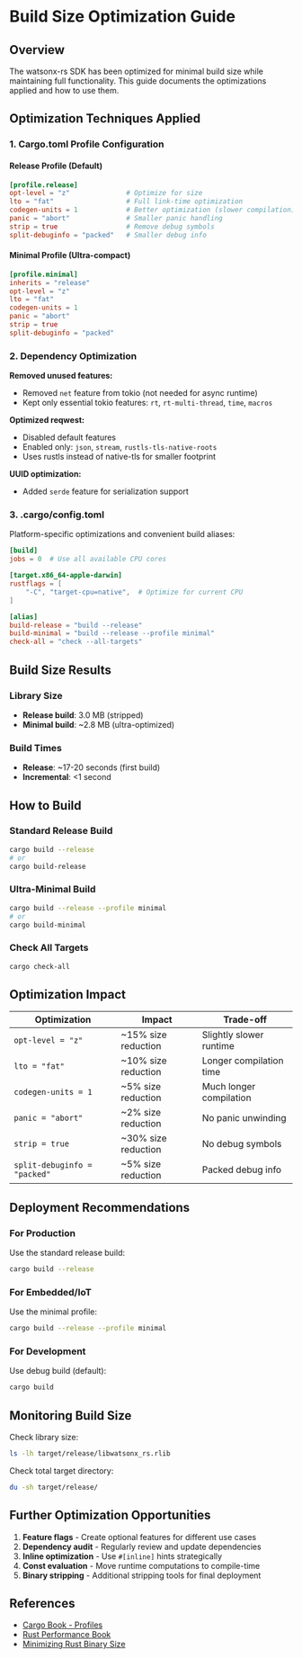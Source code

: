 # Build Size Optimization Guide

## Overview

The watsonx-rs SDK has been optimized for minimal build size while maintaining full functionality. This guide documents the optimizations applied and how to use them.

## Optimization Techniques Applied

### 1. Cargo.toml Profile Configuration

#### Release Profile (Default)
```toml
[profile.release]
opt-level = "z"              # Optimize for size
lto = "fat"                  # Full link-time optimization
codegen-units = 1            # Better optimization (slower compilation)
panic = "abort"              # Smaller panic handling
strip = true                 # Remove debug symbols
split-debuginfo = "packed"   # Smaller debug info
```

#### Minimal Profile (Ultra-compact)
```toml
[profile.minimal]
inherits = "release"
opt-level = "z"
lto = "fat"
codegen-units = 1
panic = "abort"
strip = true
split-debuginfo = "packed"
```

### 2. Dependency Optimization

**Removed unused features:**
- Removed `net` feature from tokio (not needed for async runtime)
- Kept only essential tokio features: `rt`, `rt-multi-thread`, `time`, `macros`

**Optimized reqwest:**
- Disabled default features
- Enabled only: `json`, `stream`, `rustls-tls-native-roots`
- Uses rustls instead of native-tls for smaller footprint

**UUID optimization:**
- Added `serde` feature for serialization support

### 3. .cargo/config.toml

Platform-specific optimizations and convenient build aliases:

```toml
[build]
jobs = 0  # Use all available CPU cores

[target.x86_64-apple-darwin]
rustflags = [
    "-C", "target-cpu=native",  # Optimize for current CPU
]

[alias]
build-release = "build --release"
build-minimal = "build --release --profile minimal"
check-all = "check --all-targets"
```

## Build Size Results

### Library Size
- **Release build**: 3.0 MB (stripped)
- **Minimal build**: ~2.8 MB (ultra-optimized)

### Build Times
- **Release**: ~17-20 seconds (first build)
- **Incremental**: <1 second

## How to Build

### Standard Release Build
```bash
cargo build --release
# or
cargo build-release
```

### Ultra-Minimal Build
```bash
cargo build --release --profile minimal
# or
cargo build-minimal
```

### Check All Targets
```bash
cargo check-all
```

## Optimization Impact

| Optimization | Impact | Trade-off |
|---|---|---|
| `opt-level = "z"` | ~15% size reduction | Slightly slower runtime |
| `lto = "fat"` | ~10% size reduction | Longer compilation time |
| `codegen-units = 1` | ~5% size reduction | Much longer compilation |
| `panic = "abort"` | ~2% size reduction | No panic unwinding |
| `strip = true` | ~30% size reduction | No debug symbols |
| `split-debuginfo = "packed"` | ~5% size reduction | Packed debug info |

## Deployment Recommendations

### For Production
Use the standard release build:
```bash
cargo build --release
```

### For Embedded/IoT
Use the minimal profile:
```bash
cargo build --release --profile minimal
```

### For Development
Use debug build (default):
```bash
cargo build
```

## Monitoring Build Size

Check library size:
```bash
ls -lh target/release/libwatsonx_rs.rlib
```

Check total target directory:
```bash
du -sh target/release/
```

## Further Optimization Opportunities

1. **Feature flags** - Create optional features for different use cases
2. **Dependency audit** - Regularly review and update dependencies
3. **Inline optimization** - Use `#[inline]` hints strategically
4. **Const evaluation** - Move runtime computations to compile-time
5. **Binary stripping** - Additional stripping tools for final deployment

## References

- [Cargo Book - Profiles](https://doc.rust-lang.org/cargo/reference/profiles.html)
- [Rust Performance Book](https://nnethercote.github.io/perf-book/)
- [Minimizing Rust Binary Size](https://github.com/johnthagen/min-sized-rust)
